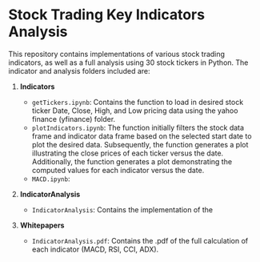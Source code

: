 # Stock Trading Key Indicators Analysis

This repository contains implementations of various stock trading indicators, as well as a full analysis using 30 stock tickers in Python. The indicator and analysis folders included are:

1. **Indicators**
   - `getTickers.ipynb`: Contains the function to load in desired stock ticker Date, Close, High, and Low pricing data using the yahoo finance (yfinance) folder.
   - `plotIndicators.ipynb`: The function initially filters the stock data frame and indicator data frame based on the selected start date to plot the desired data. Subsequently, the function generates a plot illustrating the close prices of each ticker versus the date. Additionally, the function generates a plot demonstrating the computed values for each indicator versus the date.
   - `MACD.ipynb`: 

2. **IndicatorAnalysis**
   - `IndicatorAnalysis`: Contains the implementation of the

3. **Whitepapers**
   - `IndicatorAnalysis.pdf`: Contains the .pdf of the full calculation of each indicator (MACD, RSI, CCI, ADX).
